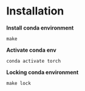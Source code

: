 # Installation

**Install conda environment**

`make`

**Activate conda env**

`conda activate torch`

**Locking conda environment**

`make lock`
